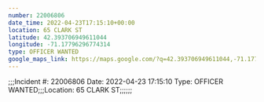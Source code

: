 ```yaml
---
number: 22006806
date_time: 2022-04-23T17:15:10+00:00
location: 65 CLARK ST
latitude: 42.393706949611044
longitude: -71.17796296774314
type: OFFICER WANTED
google_maps_link: https://maps.google.com/?q=42.393706949611044,-71.17796296774314
---
```


;;;Incident #: 22006806  Date: 2022-04-23 17:15:10   Type: OFFICER WANTED;;;Location: 65 CLARK ST;;;;;;

